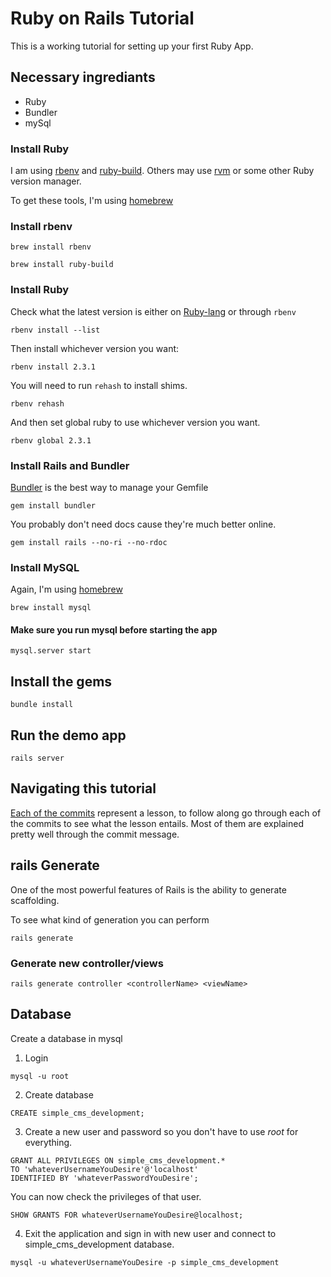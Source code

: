 # Ruby on Rails Tutorial

This is a working tutorial for setting up your first Ruby App.

## Necessary ingrediants
* Ruby
* Bundler
* mySql

### Install Ruby
I am using [rbenv](https://github.com/rbenv/rbenv) and [ruby-build](https://github.com/rbenv/ruby-build).  Others may use [rvm](https://rvm.io/) or some other Ruby version manager.

To get these tools, I'm using [homebrew](http://brew.sh/)

### Install rbenv
```
brew install rbenv
```

```
brew install ruby-build
```

### Install Ruby
Check what the latest version is either on [Ruby-lang](https://www.ruby-lang.org/en/) or through `rbenv`
```
rbenv install --list
```
Then install whichever version you want:
```
rbenv install 2.3.1
```
You will need to run `rehash` to install shims.
```
rbenv rehash
```
And then set global ruby to use whichever version you want.
```
rbenv global 2.3.1
```

### Install Rails and Bundler
[Bundler](http://bundler.io/) is the best way to manage your Gemfile
```
gem install bundler
```

You probably don't need docs cause they're much better online.
```
gem install rails --no-ri --no-rdoc
```

### Install MySQL
Again, I'm using [homebrew](http://brew.sh/)
```
brew install mysql
```

#### Make sure you run mysql before starting the app
```
mysql.server start
```

## Install the gems
```
bundle install
```

## Run the demo app
```
rails server
```

## Navigating this tutorial
[Each of the commits](https://github.com/kinseyost/ruby-tutorial/commits/master) represent a lesson, to follow along go through each of the commits to see what the lesson entails.  Most of them are explained pretty well through the commit message.

## rails Generate
One of the most powerful features of Rails is the ability to generate scaffolding.

To see what kind of generation you can perform
```
rails generate
```

### Generate new controller/views
```
rails generate controller <controllerName> <viewName>
```

## Database
Create a database in mysql
1. Login
```
mysql -u root
```
2. Create database
```
CREATE simple_cms_development;
```
3. Create a new user and password so you don't have to use *root* for everything.
```
GRANT ALL PRIVILEGES ON simple_cms_development.*
TO 'whateverUsernameYouDesire'@'localhost'
IDENTIFIED BY 'whateverPasswordYouDesire';
```
You can now check the privileges of that user.
```
SHOW GRANTS FOR whateverUsernameYouDesire@localhost;
```
4. Exit the application and sign in with new user and connect to simple_cms_development database.
```
mysql -u whateverUsernameYouDesire -p simple_cms_development
```
